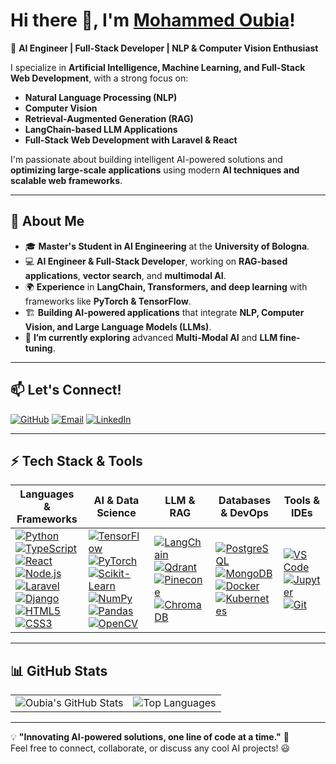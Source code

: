 # Hi there 👋, I'm [Mohammed Oubia](https://github.com/oubia)!

🚀 **AI Engineer | Full-Stack Developer | NLP & Computer Vision Enthusiast**  

I specialize in **Artificial Intelligence, Machine Learning, and Full-Stack Web Development**, with a strong focus on:  
- **Natural Language Processing (NLP)**
- **Computer Vision**
- **Retrieval-Augmented Generation (RAG)**
- **LangChain-based LLM Applications**
- **Full-Stack Web Development with Laravel & React**

I'm passionate about building intelligent AI-powered solutions and **optimizing large-scale applications** using modern **AI techniques and scalable web frameworks**.

---

## 🔬 About Me
- 🎓 **Master's Student in AI Engineering** at the **University of Bologna**.  
- 💻 **AI Engineer & Full-Stack Developer**, working on **RAG-based applications**, **vector search**, and **multimodal AI**.  
- 🌍 **Experience** in **LangChain, Transformers, and deep learning** with frameworks like **PyTorch & TensorFlow**.  
- 🏗 **Building AI-powered applications** that integrate **NLP, Computer Vision, and Large Language Models (LLMs)**.  
- 🌱 **I’m currently exploring** advanced **Multi-Modal AI** and **LLM fine-tuning**.  

---

## 📫 Let's Connect!

[![GitHub](https://img.icons8.com/ios-filled/25/github.png)](https://github.com/oubia)
[![Email](https://img.icons8.com/color/25/gmail.png)](mailto:dev.oubia@gmail.com)
[![LinkedIn](https://img.icons8.com/color/25/linkedin.png)](https://www.linkedin.com/in/oubia-mohammed-724b32189/)

---
## ⚡ Tech Stack & Tools

| Languages & Frameworks | AI & Data Science | LLM & RAG | Databases & DevOps | Tools & IDEs |
|------------------------|-------------------|-----------|--------------------|--------------|
| [![Python](https://img.icons8.com/color/25/python.png)](https://www.python.org/) <br> [![TypeScript](https://img.icons8.com/color/25/typescript.png)](https://www.typescriptlang.org/) <br> [![React](https://img.icons8.com/officel/25/react.png)](https://react.dev/) <br> [![Node.js](https://img.icons8.com/color/25/nodejs.png)](https://nodejs.org/) <br> [![Laravel](https://img.icons8.com/ios-filled/25/laravel.png)](https://laravel.com/) <br> [![Django](https://img.icons8.com/ios/25/django.png)](https://www.djangoproject.com/) <br> [![HTML5](https://img.icons8.com/color/25/html-5.png)](https://developer.mozilla.org/en-US/docs/Web/Guide/HTML/HTML5) <br> [![CSS3](https://img.icons8.com/color/25/css3.png)](https://developer.mozilla.org/en-US/docs/Web/CSS) | [![TensorFlow](https://img.icons8.com/color/25/tensorflow.png)](https://www.tensorflow.org/) <br> [![PyTorch](https://img.icons8.com/material-sharp/25/pytorch.png)](https://pytorch.org/) <br> [![Scikit-Learn](https://img.icons8.com/color/25/scikit-learn.png)](https://scikit-learn.org/) <br> [![NumPy](https://img.icons8.com/color/25/numpy.png)](https://numpy.org/) <br> [![Pandas](https://img.icons8.com/color/25/pandas.png)](https://pandas.pydata.org/) <br> [![OpenCV](https://img.icons8.com/external-outline-juicy-fish/25/external-ai-artificial-intelligence-outline-outline-juicy-fish.png)](https://opencv.org/) | [![LangChain](https://img.icons8.com/external-flaticons-lineal-color-flat-icons/25/external-machine-learning-data-science-flaticons-lineal-color-flat-icons.png)](https://python.langchain.com/) <br> [![Qdrant](https://img.icons8.com/ios-filled/25/database.png)](https://qdrant.tech/) <br> [![Pinecone](https://img.icons8.com/external-wanicon-flat-wanicon/25/external-cloud-machine-learning-and-ai-wanicon-flat-wanicon.png)](https://www.pinecone.io/) <br> [![ChromaDB](https://img.icons8.com/color/25/ai.png)](https://chromadb.com/) | [![PostgreSQL](https://img.icons8.com/color/25/postgresql.png)](https://www.postgresql.org/) <br> [![MongoDB](https://img.icons8.com/external-tal-revivo-color-tal-revivo/25/external-mongodb-a-cross-platform-document-oriented-database-program-logo-color-tal-revivo.png)](https://www.mongodb.com/) <br> [![Docker](https://img.icons8.com/color/25/docker.png)](https://www.docker.com/) <br> [![Kubernetes](https://img.icons8.com/color/25/kubernetes.png)](https://kubernetes.io/) | [![VS Code](https://img.icons8.com/color/25/visual-studio-code-2019.png)](https://code.visualstudio.com/) <br> [![Jupyter](https://img.icons8.com/color/25/jupyter.png)](https://jupyter.org/) <br> [![Git](https://img.icons8.com/color/25/git.png)](https://git-scm.com/) |

---

## 📊 GitHub Stats  

<table>
  <tr>
    <td><img src="https://github-readme-stats.vercel.app/api?username=oubia&show_icons=true&theme=tokyonight" alt="Oubia's GitHub Stats"></td>
    <td><img src="https://github-readme-stats.vercel.app/api/top-langs/?username=oubia&layout=compact&theme=tokyonight" alt="Top Languages"></td>
  </tr>
</table>

---

💡 **"Innovating AI-powered solutions, one line of code at a time."** 🚀  
Feel free to connect, collaborate, or discuss any cool AI projects! 😃
